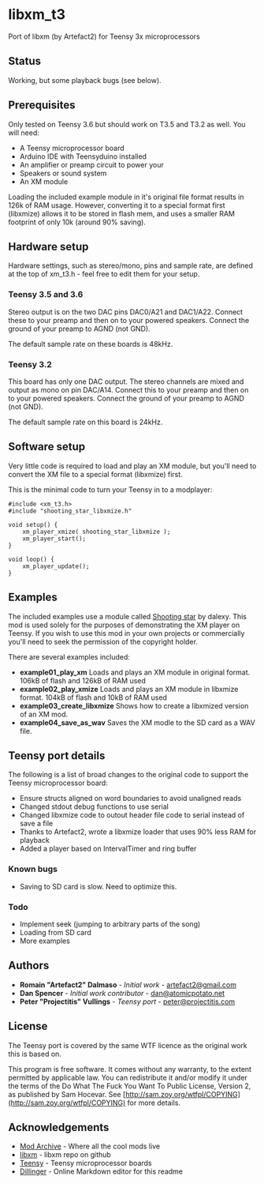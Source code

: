 # libxm_t3
Port of libxm (by Artefact2) for Teensy 3x microprocessors

## Status

Working, but some playback bugs (see below).

## Prerequisites

Only tested on Teensy 3.6 but should work on T3.5 and T3.2 as well. You will need:
	
* A Teensy microprocessor board
* Arduino IDE with Teensyduino installed
* An amplifier or preamp circuit to power your
* Speakers or sound system
* An XM module

Loading the included example module in it's original file format results in 126k of RAM usage. However, converting it to a special format first (libxmize) allows it to be stored in flash mem, and uses a smaller RAM footprint of only 10k (around 90% saving).

## Hardware setup

Hardware settings, such as stereo/mono, pins and sample rate, are defined at the top of xm_t3.h - feel free to edit them for your setup.

### Teensy 3.5 and 3.6

Stereo output is on the two DAC pins DAC0/A21 and DAC1/A22. Connect these to your preamp and then on to your powered speakers. Connect the ground of your preamp to AGND (not GND).

The default sample rate on these boards is 48kHz.

### Teensy 3.2

This board has only one DAC output. The stereo channels are mixed and output as mono on pin DAC/A14. Connect this to your preamp and then on to your powered speakers. Connect the ground of your preamp to AGND (not GND).

The default sample rate on this board is 24kHz.

## Software setup

Very little code is required to load and play an XM module, but you'll need to convert the XM file to a special format (libxmize) first.

This is the minimal code to turn your Teensy in to a modplayer:

```
#include <xm_t3.h>
#include "shooting_star_libxmize.h"

void setup() {
	xm_player_xmize( shooting_star_libxmize );
	xm_player_start();
}

void loop() {
	xm_player_update();
}
```

## Examples

The included examples use a module called [Shooting star](https://modarchive.org/index.php?request=view_by_moduleid&query=133691) by dalexy. This mod is used solely for the purposes of demonstrating the XM player on Teensy. If you wish to use this mod in your own projects or commercially you'll need to seek the permission of the copyright holder.
	
There are several examples included:
	
* **example01_play_xm** Loads and plays an XM module in original format. 106kB of flash and 126kB of RAM used
* **example02_play_xmize** Loads and plays an XM module in libxmize format. 104kB of flash and 10kB of RAM used
* **example03_create_libxmize** Shows how to create a libxmized version of an XM mod.
* **example04_save_as_wav** Saves the XM modle to the SD card as a WAV file.

## Teensy port details

The following is a list of broad changes to the original code to support the Teensy microprocessor board:
	
* Ensure structs aligned on word boundaries to avoid unaligned reads
* Changed stdout debug functions to use serial
* Changed libxmize code to outout header file code to serial instead of save a file
* Thanks to Artefact2, wrote a libxmize loader that uses 90% less RAM for playback
* Added a player based on IntervalTimer and ring buffer

### Known bugs

* Saving to SD card is slow. Need to optimize this.

### Todo

* Implement seek (jumping to arbitrary parts of the song)
* Loading from SD card
* More examples

## Authors

* **Romain "Artefact2" Dalmaso** - *Initial work* - [artefact2@gmail.com](mailto:artefact2@gmail.com)
* **Dan Spencer** - *Initial work contributor* - [dan@atomicpotato.net](mailto:dan@atomicpotato.net)
* **Peter "Projectitis" Vullings** - *Teensy port* - [peter@projectitis.com](mailto:peter@projectitis.com)

## License

The Teensy port is covered by the same WTF licence as the original work this is based on.

This program is free software. It comes without any warranty, to the extent permitted by applicable law. You can redistribute it and/or modify it under the terms of the Do What The Fuck You Want To Public License, Version 2, as published by Sam Hocevar. See [http://sam.zoy.org/wtfpl/COPYING](http://sam.zoy.org/wtfpl/COPYING) for more details.

## Acknowledgements

* [Mod Archive](https://modarchive.org/) - Where all the cool mods live
* [libxm](https://github.com/Artefact2/libxm) - libxm repo on github
* [Teensy](https://www.pjrc.com/teensy/) - Teensy microprocessor boards
* [Dillinger](https://dillinger.io) - Online Markdown editor for this readme
